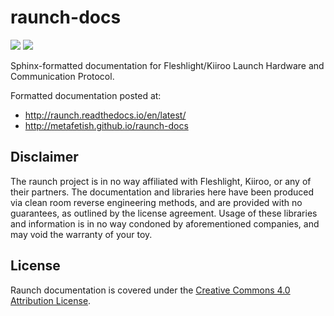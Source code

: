 # raunch-docs

[![](https://api.travis-ci.org/metafetish/raunch-docs.svg?branch=master)](https://travis-ci.org/metafetish/raunch-docs) [![](https://readthedocs.org/projects/raunch/badge/?version=latest)](http://libraunch.readthedocs.io)

Sphinx-formatted documentation for Fleshlight/Kiiroo Launch Hardware and Communication Protocol.

Formatted documentation posted at:

- http://raunch.readthedocs.io/en/latest/
- http://metafetish.github.io/raunch-docs

## Disclaimer

The raunch project is in no way affiliated with Fleshlight, Kiiroo, or
any of their partners. The documentation and libraries here have been
produced via clean room reverse engineering methods, and are provided
with no guarantees, as outlined by the license agreement. Usage of
these libraries and information is in no way condoned by
aforementioned companies, and may void the warranty of your toy.

## License

Raunch documentation is covered under
the
[Creative Commons 4.0 Attribution License](https://creativecommons.org/licenses/by/4.0/).
